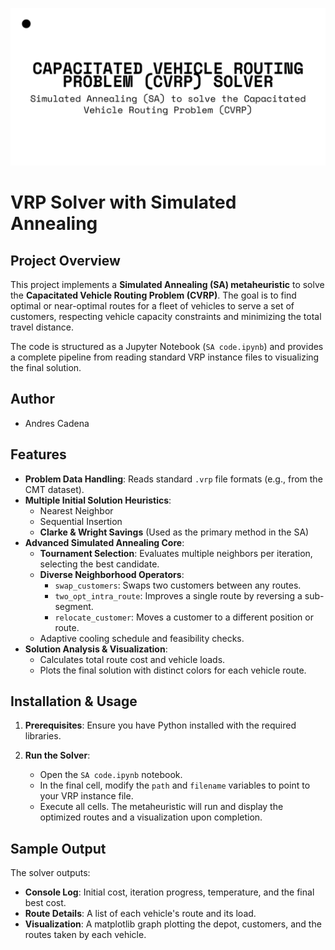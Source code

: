 ![Project Banner](./Banner.png)
# VRP Solver with Simulated Annealing

## Project Overview

This project implements a **Simulated Annealing (SA) metaheuristic** to solve the **Capacitated Vehicle Routing Problem (CVRP)**. The goal is to find optimal or near-optimal routes for a fleet of vehicles to serve a set of customers, respecting vehicle capacity constraints and minimizing the total travel distance.

The code is structured as a Jupyter Notebook (`SA code.ipynb`) and provides a complete pipeline from reading standard VRP instance files to visualizing the final solution.
## Author
* Andres Cadena

## Features

*   **Problem Data Handling**: Reads standard `.vrp` file formats (e.g., from the CMT dataset).
*   **Multiple Initial Solution Heuristics**:
    *   Nearest Neighbor
    *   Sequential Insertion
    *   **Clarke & Wright Savings** (Used as the primary method in the SA)
*   **Advanced Simulated Annealing Core**:
    *   **Tournament Selection**: Evaluates multiple neighbors per iteration, selecting the best candidate.
    *   **Diverse Neighborhood Operators**:
        *   `swap_customers`: Swaps two customers between any routes.
        *   `two_opt_intra_route`: Improves a single route by reversing a sub-segment.
        *   `relocate_customer`: Moves a customer to a different position or route.
    *   Adaptive cooling schedule and feasibility checks.
*   **Solution Analysis & Visualization**:
    *   Calculates total route cost and vehicle loads.
    *   Plots the final solution with distinct colors for each vehicle route.

## Installation & Usage

1.  **Prerequisites**: Ensure you have Python installed with the required libraries.

2.  **Run the Solver**:
    *   Open the `SA code.ipynb` notebook.
    *   In the final cell, modify the `path` and `filename` variables to point to your VRP instance file.
    *   Execute all cells. The metaheuristic will run and display the optimized routes and a visualization upon completion.

## Sample Output

The solver outputs:
*   **Console Log**: Initial cost, iteration progress, temperature, and the final best cost.
*   **Route Details**: A list of each vehicle's route and its load.
*   **Visualization**: A matplotlib graph plotting the depot, customers, and the routes taken by each vehicle.
